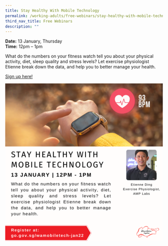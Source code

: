 ```yaml
---
title: Stay Healthy With Mobile Technology
permalink: /working-adults/free-webinars/stay-healthy-with-mobile-technology
third_nav_title: Free Webinars
description: ""
---
```




**Date:** 13 January, Thursday
<br>**Time:** 12pm – 1pm

What do the numbers on your fitness watch tell you about your physical activity, diet, sleep quality and stress levels? Let exercise physiologist Etienne break down the data, and help you to better manage your health.

[Sign up here!](https://zoom.us/webinar/register/2116393827847/WN_mHqMUyD5SAqMYRWl_kbCdA)

![Alt text for image on Isomer site](/images/13-Jan-WA.png)
